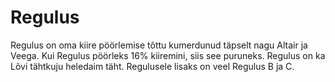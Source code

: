 # Regulus

Regulus on oma kiire pöörlemise tõttu kumerdunud täpselt nagu Altair ja Veega.
Kui Regulus pöörleks 16% kiiremini, siis see puruneks. Regulus on ka Lõvi
tähtkuju heledaim täht. Regulusele lisaks on veel Regulus B ja C.
